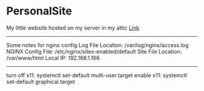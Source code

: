 # PersonalSite
My little website hosted on my server in my attic <a href="http://chrisgutie.tech">Link</a>

---
Some notes for nginx config
Log File Location: /var/log/nginx/access.log
NGINX Config File: /etc/nginx/sites-enabled/default
Site File Location: /var/www/html
Local IP: 192.168.1.166

---
turn off x11: systemctl set-default multi-user.target
enable x11: systemctl set-default graphical.target
